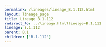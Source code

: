 ```yaml
---
permalink: /lineages/lineage_B.1.112.html
layout: lineage_page
title: Lineage B.1.112
redirect_to: ../lineage.html?lineage=B.1.112
lineage: B.1.112
parent: B.1
children: ['B.1.112']
---
```

